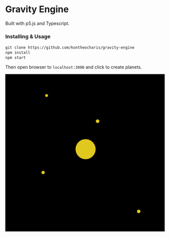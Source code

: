 # Gravity Engine

Built with p5.js and Typescript.

### Installing & Usage

```
git clone https://github.com/kontheocharis/gravity-engine
npm install
npm start
```

Then open browser to `localhost:3000` and click to create planets.

![Screenshot of the engine in action.](./img/screenshot.png "Screenshot of the engine in action.")
